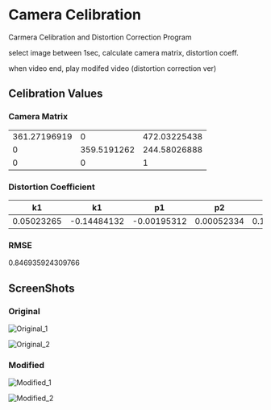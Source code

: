 # Camera Celibration
Carmera Celibration and Distortion Correction Program

select image between 1sec, calculate camera matrix, distortion coeff. 

when video end, play modifed video (distortion correction ver)

## Celibration Values

### Camera Matrix
| | | |
|-|-|-|
|361.27196919|0|472.03225438|
|0|359.5191262|244.58026888|
|0|0|1|

### Distortion Coefficient
|k1|k1|p1|p2|k3|...|
|-|-|-|-|-|-|
|0.05023265|-0.14484132|-0.00195312|0.00052334|0.14906762|

### RMSE
0.846935924309766

## ScreenShots

### Original
![Original_1](https://github.com/user-attachments/assets/c6f3db42-3c93-4e23-bb5d-998e13b3b43c)

![Original_2](https://github.com/user-attachments/assets/cbe1342f-0993-4879-9797-7597f2d492a0)

### Modified
![Modified_1](https://github.com/user-attachments/assets/57ba8225-98e5-4c47-aa79-dbb6906979d6)

![Modified_2](https://github.com/user-attachments/assets/7f966f57-794e-455e-92e9-5a35864492fa)
